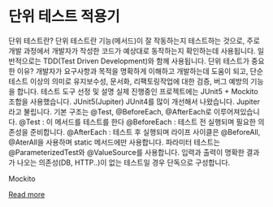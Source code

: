 # 단위 테스트 적용기

단위 테스트란?
단위 테스트란 기능(메서드)이 잘 작동하는지 테스트하는 것으로, 
주로 개발 과정에서 개발자가 작성한 코드가 예상대로 동작하는지 확인하는데 사용됩니다. 
일반적으로는 TDD(Test Driven Development)와 함께 사용됩니다.
단위 테스트가 중요한 이유?
개발자가 요구사항과 목적을 명확하게 이해하고 개발하는데 도움이 되고,
단순 테스트 이상의 의미로 유지보수성, 문서화, 리팩토링작업에 대한 검증, 버그 예방의 기능을 합니다.
테스트 도구 선정 및 설명
실제 진행중인 프로젝트에는 JUnit5 + Mockito 조합을 사용했습니다.
JUnit5(Jupiter)
JUnit4를 많이 개선해서 나왔습니다. 
Jupiter라고 불립니다.
기본 구조는 @Test, @BeforeEach, @AfterEach로 이루어져있습니다.
@Test : 이 메서드를 테스트를 한다
@BeforeEach : 테스트 전 실행되며 필요한 의존성을 준비합니다.
@AfterEach : 테스트 후 실행되며 
라이프 사이클은 @BeforeAll, @AterAll을 사용하며 static 메서드에만 사용합니다.
파라미터 테스트는 @ParameterizedTest와 @ValueSource를 사용합니다.
입력과 출력이 명확한 결과가 나오는 의존성(DB, HTTP..)이 없는 테스트일 경우 단독으로 구성합니다.

Mockito

[Read more](https://velog.io/@deepsea/%EB%8B%A8%EC%9C%84-%ED%85%8C%EC%8A%A4%ED%8A%B8-%EC%A0%81%EC%9A%A9%EA%B8%B0)